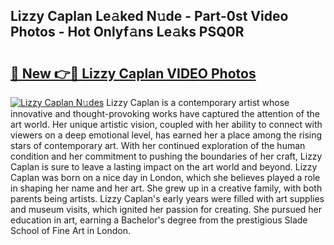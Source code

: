 ## Lizzy Caplan Le𝚊ked N𝚞de - Part-0st Video Photos - Hot Onlyf𝚊ns Le𝚊ks PSQ0R

# <h2><a href="http://ac13566.deff.icu/?id=Lizzy+Caplan">🔗 New 👉🔴 Lizzy Caplan VIDEO Photos</a></h2>

[![Lizzy Caplan N𝚞des](https://i.imgur.com/rIISA9y.gif)](http://ac13566.deff.icu/?id=Lizzy+Caplan)
Lizzy Caplan is a contemporary artist whose innovative and thought-provoking works have captured the attention of the art world. Her unique artistic vision, coupled with her ability to connect with viewers on a deep emotional level, has earned her a place among the rising stars of contemporary art. With her continued exploration of the human condition and her commitment to pushing the boundaries of her craft, Lizzy Caplan is sure to leave a lasting impact on the art world and beyond. Lizzy Caplan was born on a nice day in London, which she believes played a role in shaping her name and her art. She grew up in a creative family, with both parents being artists. Lizzy Caplan's early years were filled with art supplies and museum visits, which ignited her passion for creating. She pursued her education in art, earning a Bachelor's degree from the prestigious Slade School of Fine Art in London.
